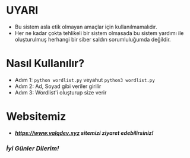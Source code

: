 # UYARI
- Bu sistem asla etik olmayan amaçlar için kullanılmamalıdır.
- Her ne kadar çokta tehlikeli bir sistem olmasada bu sistem yardımı ile oluşturulmuş herhangi bir siber saldırı sorumluluğumda değildir.
 
 # Nasıl Kullanılır?
- Adım 1: ``python wordlist.py`` veyahut ``python3 wordlist.py``
- Adım 2: Ad, Soyad gibi veriler girilir
- Adım 3: Wordlist'i oluşturup size verir

# Websitemiz
- ***https://www.valqdev.xyz sitemizi ziyaret edebilirsiniz!***

### *İyi Günler Dilerim!*


